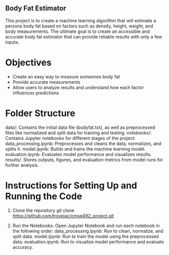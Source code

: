 ## Body Fat Estimator
This project is to create a machine learning algorithm that will estimate a persons body fat based on factors such as density, height, weight, and body measurements. The ultimate goal is to create an accessible and accurate body fat estimator that can provide reliable results with only a few inputs.
# Objectives
- Create an easy way to measure someones body fat
- Provide accurate measurements
- Allow users to analyze results and understand how each factor influences predictions
# Folder Structure
data/: Contains the initial data file (bodyfat.txt), as well as preprocessed files like normalized and split data for training and testing.
notebooks/: Contains Jupyter notebooks for different stages of the project:
data_processing.ipynb: Preprocesses and cleans the data, normalizes, and splits it.
model.ipynb: Builds and trains the machine learning model.
evaluation.ipynb: Evaluates model performance and visualizes results.
results/: Stores outputs, figures, and evaluation metrics from model runs for further analysis.
# Instructions for Setting Up and Running the Code
1. Clone the repository
git clone https://github.com/troyejac/cmse492_project.git

2. Run the Notebooks: Open Jupyter Notebook and run each notebook in the following order:
data_processing.ipynb: Run to clean, normalize, and split data.
model.ipynb: Run to train the model using the preprocessed data.
evaluation.ipynb: Run to visualize model performance and evaluate accuracy.